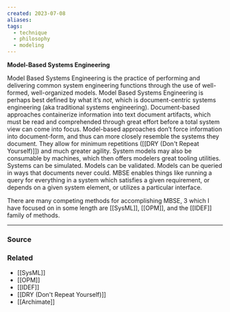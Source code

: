 ```yaml
---
created: 2023-07-08
aliases: 
tags:
  - technique
  - philosophy
  - modeling
---
```

**Model-Based Systems Engineering**

Model Based Systems Engineering is the practice of performing and delivering common system engineering functions through the use of well-formed, well-organized models. Model Based Systems Engineering is perhaps best defined by what it’s *not*, which is document-centric systems engineering (aka traditional systems engineering). Document-based approaches containerize information into text document artifacts, which must be read and comprehended through great effort before a total system view can come into focus. Model-based approaches don’t force information into document-form, and thus can more closely resemble the systems they document. They allow for minimum repetitions ([[DRY (Don't Repeat Yourself)]]) and much greater agility. System models may also be consumable by machines, which then offers modelers great tooling utilities. Systems can be simulated. Models can be validated. Models can be queried in ways that documents never could. MBSE enables things like running a query for everything in a system which satisfies a given requirement, or depends on a given system element, or utilizes a particular interface.

There are many competing methods for accomplishing MBSE, 3 which I have focused on in some length are [[SysML]], [[OPM]], and the [[IDEF]] family of methods.

---

### Source

### Related
- [[SysML]] 
- [[OPM]] 
- [[IDEF]] 
- [[DRY (Don't Repeat Yourself)]] 
- [[Archimate]]